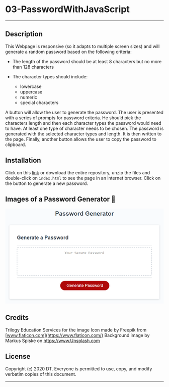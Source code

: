 # 03-PasswordWithJavaScript
---


## Description 
This Webpage is responsive (so it adapts to multiple screen sizes) and will generate a random password based on the following criteria:
   
   * The length of the password should be at least 8 characters but no more than 128 characters
    
   * The character types should include:
        - lowercase
        - uppercase
        - numeric
        - special characters 

A button will allow the user to generate the password. The user is presented with a series of prompts for password criteria. He should pick the characters length and then each character types the password would need to have. At least one type of character needs to be chosen. The password is generated with the selected character types and length. It is then written to the page.
Finally, another button allows the user to copy the password to clipboard.


## Installation

Click on this [link] or download the entire repository, unzip the files and double-click on `index.html` to see the page in an internet browser. Click on the button to generate a new password.


## Images of a Password Generator  :mag_right:

![index at 992](./assets/images/03-javascript-homework-demo.png)


## Credits

Trilogy Education Services for the image
Icon made by Freepik from [www.flaticon.com](https://www.flaticon.com/)
Background image by Markus Spiske on https://www.Unsplash.com


## License

Copyright (c) 2020 DT. Everyone is permitted to use, copy, and modify verbatim copies of this document.

---
[link]: https://delph-sunny.github.io/03-PasswordWithJavaScript/
